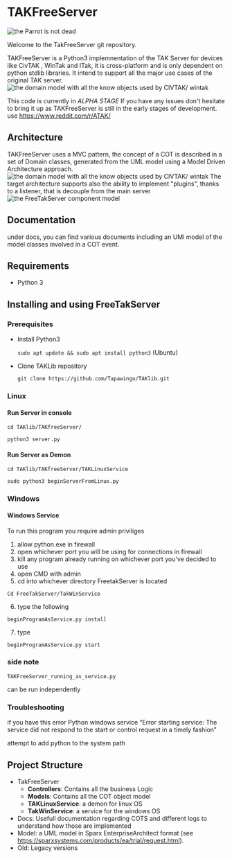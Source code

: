 # TAKFreeServer

![the Parrot is not dead](https://github.com/Tapawingo/FreeTakServer/blob/master/docs/FreeTakServer%20specs/FreeTakServerLogo.png?raw=true)

Welcome to the TakFreeServer git repository.

TAKFreeServer is a Python3 implemnentation of the TAK Server for devices like CivTAK , WinTak and ITak, it is cross-platform and is only dependent on python stdlib libraries. It intend to support all the major use cases of the original TAK server.
![the domain model with all the know objects used by CIVTAK/ wintak](https://github.com/Tapawingo/TAKlib/blob/master/docs/FreeTakServer%20specs/FreeTak%20Use%20Case%20model.png?raw=true)

This code is currently in *ALPHA STAGE*
If you have any issues don't hesitate to bring it up as TAKFreeServer is still in the early stages of development.
use https://www.reddit.com/r/ATAK/

## Architecture
TAKFreeServer uses a MVC pattern, the concept of a COT is described in a set of Domain classes, generated  from the UML model using a Model Driven Architecture approach.
![the domain model with all the know objects used by CIVTAK/ wintak](https://github.com/Tapawingo/TAKlib/blob/master/docs/FreeTakServer%20specs/FreeTAKServer%20Model.png?raw=true)
The target architecture supports also the ability to implement "plugins", thanks to a listener, that is decouple from the main server
![the FreeTakServer component model](https://github.com/Tapawingo/TAKlib/blob/master/docs/FreeTakServer%20specs/FreeTakServerComponents.png?raw=true)


## Documentation
under docs, you can find various documents including an UMl model of the model classes involved in a COT event.

## Requirements
- Python 3

## Installing and using FreeTakServer
### Prerequisites
- Install Python3

  `sudo apt update && sudo apt install python3` (Ubuntu)

- Clone TAKLib repository

  `git clone https://github.com/Tapawingo/TAKlib.git`

### Linux

#### Run Server in console

```
cd TAKlib/TAKfreeServer/

python3 server.py
```

#### Run Server as Demon

```
cd TAKlib/TAKfreeServer/TAKLinuxService

sudo python3 beginServerFromLinux.py
```

### Windows

#### Windows Service
To run this program you require admin priviliges

1. allow python.exe in firewall
2. open whichever port you will be using for connections in firewall
3. kill any program already running on whichever port you've decided to use
4. open CMD with admin
5. cd into whichever directory FreetakServer is located
```
Cd FreeTakServer/TakWinService
```
6. type the following
```
beginProgramAsService.py install
```
7. type
```
beginProgramAsService.py start
```

### side note
```
TAKFreeServer_running_as_service.py
```
can be run independently

### Troubleshooting
if you have this error Python windows service “Error starting service: The service did not respond to the start or control request in a timely fashion”

attempt to add python to the system path

##  Project Structure
- TakFreeServer
  - **Controllers**: Contains all the business Logic
  - **Models**: Contains all the COT object model
  - **TAKLinuxService**:   a demon for linux OS
  -  **TakWinService**: a service for the windows OS
- Docs: Usefull documentation regarding COTS and different logs to understand how those are implemented
- Model: a UML model in Sparx EnterpriseArchitect format (see https://sparxsystems.com/products/ea/trial/request.html).
- Old: Legacy versions
